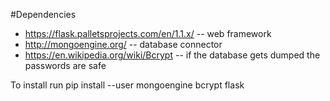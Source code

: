 #Dependencies
* https://flask.palletsprojects.com/en/1.1.x/ -- web framework
* http://mongoengine.org/ -- database connector
* https://en.wikipedia.org/wiki/Bcrypt -- if the database gets dumped the passwords are safe

To install run pip install --user mongoengine bcrypt flask
